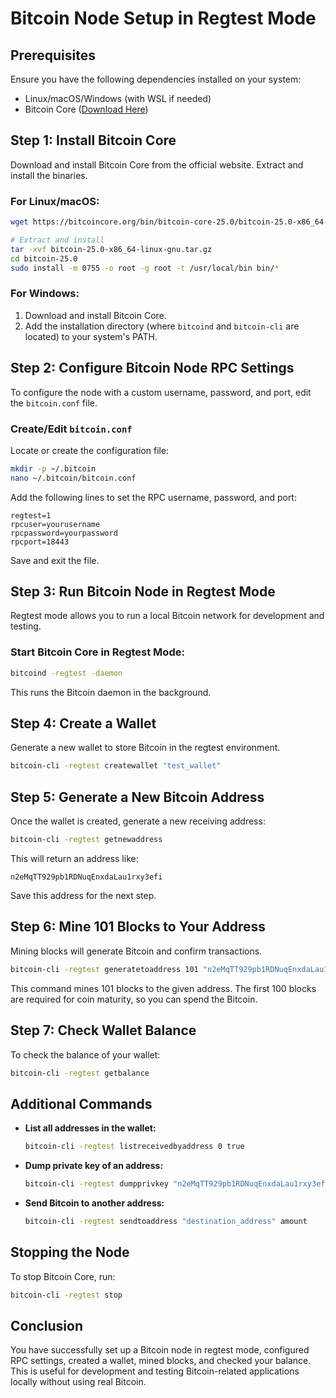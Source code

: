 # Bitcoin Node Setup in Regtest Mode

## Prerequisites

Ensure you have the following dependencies installed on your system:

* Linux/macOS/Windows (with WSL if needed)
* Bitcoin Core ([Download Here](https://bitcoincore.org/en/download/))

## Step 1: Install Bitcoin Core

Download and install Bitcoin Core from the official website. Extract and install the binaries.

### For Linux/macOS:

```sh
wget https://bitcoincore.org/bin/bitcoin-core-25.0/bitcoin-25.0-x86_64-linux-gnu.tar.gz

# Extract and install
tar -xvf bitcoin-25.0-x86_64-linux-gnu.tar.gz
cd bitcoin-25.0
sudo install -m 0755 -o root -g root -t /usr/local/bin bin/*
```

### For Windows:

1. Download and install Bitcoin Core.
2. Add the installation directory (where `bitcoind` and `bitcoin-cli` are located) to your system's PATH.

## Step 2: Configure Bitcoin Node RPC Settings

To configure the node with a custom username, password, and port, edit the `bitcoin.conf` file.

### Create/Edit `bitcoin.conf`

Locate or create the configuration file:

```sh
mkdir -p ~/.bitcoin
nano ~/.bitcoin/bitcoin.conf
```

Add the following lines to set the RPC username, password, and port:

```
regtest=1
rpcuser=yourusername
rpcpassword=yourpassword
rpcport=18443
```

Save and exit the file.

## Step 3: Run Bitcoin Node in Regtest Mode

Regtest mode allows you to run a local Bitcoin network for development and testing.

### Start Bitcoin Core in Regtest Mode:

```sh
bitcoind -regtest -daemon
```

This runs the Bitcoin daemon in the background.

## Step 4: Create a Wallet

Generate a new wallet to store Bitcoin in the regtest environment.

```sh
bitcoin-cli -regtest createwallet "test_wallet"
```

## Step 5: Generate a New Bitcoin Address

Once the wallet is created, generate a new receiving address:

```sh
bitcoin-cli -regtest getnewaddress
```

This will return an address like:

```
n2eMqTT929pb1RDNuqEnxdaLau1rxy3efi
```

Save this address for the next step.

## Step 6: Mine 101 Blocks to Your Address

Mining blocks will generate Bitcoin and confirm transactions.

```sh
bitcoin-cli -regtest generatetoaddress 101 "n2eMqTT929pb1RDNuqEnxdaLau1rxy3efi"
```

This command mines 101 blocks to the given address. The first 100 blocks are required for coin maturity, so you can spend the Bitcoin.

## Step 7: Check Wallet Balance

To check the balance of your wallet:

```sh
bitcoin-cli -regtest getbalance
```

## Additional Commands

* **List all addresses in the wallet:**
  ```sh
  bitcoin-cli -regtest listreceivedbyaddress 0 true
  ```
* **Dump private key of an address:**
  ```sh
  bitcoin-cli -regtest dumpprivkey "n2eMqTT929pb1RDNuqEnxdaLau1rxy3efi"
  ```
* **Send Bitcoin to another address:**
  ```sh
  bitcoin-cli -regtest sendtoaddress "destination_address" amount
  ```

## Stopping the Node

To stop Bitcoin Core, run:

```sh
bitcoin-cli -regtest stop
```

## Conclusion

You have successfully set up a Bitcoin node in regtest mode, configured RPC settings, created a wallet, mined blocks, and checked your balance. This is useful for development and testing Bitcoin-related applications locally without using real Bitcoin.
